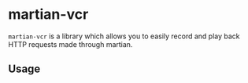 # martian-vcr
`martian-vcr` is a library which allows you to easily record and play back HTTP requests made through martian.

## Usage
